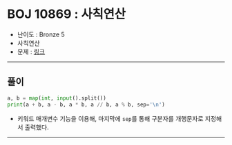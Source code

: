 # BOJ 10869 : 사칙연산
- 난이도 : Bronze 5
- 사칙연산
- 문제 : [링크](https://www.acmicpc.net/problem/10869)

---

## 풀이
```python
a, b = map(int, input().split())
print(a + b, a - b, a * b, a // b, a % b, sep='\n')

```
- 키워드 매개변수 기능을 이용해, 마지막에 `sep`를 통해 구분자를 개행문자로 지정해서 출력했다.

---
